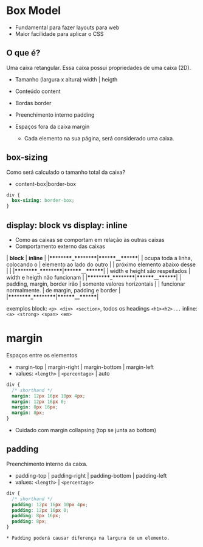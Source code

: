 # Box Model

- Fundamental para fazer layouts para web
- Maior facilidade para aplicar o CSS

## O que é?

Uma caixa retangular.
Essa caixa possui propriedades de uma caixa (2D).

- Tamanho (largura x altura) width | heigth
- Conteúdo content
- Bordas border
- Preenchimento interno padding
- Espaços fora da caixa margin

  - Cada elemento na sua página, será considerado uma caixa.

## box-sizing

Como será calculado o tamanho total da caixa?

- content-box|border-box

```css
div {
  box-sizing: border-box;
}
```

## display: block vs display: inline

- Como as caixas se comportam em relação às outras caixas
- Comportamento externo das caixas

| **block** | **inline** |
|**\*\***\*\*\*\***\*\***\_**\*\***\*\*\*\***\*\***|**\*\***\*\***\*\***\_\_**\*\***\*\***\*\***|
| ocupa toda a linha, colocando o | elemento ao lado do outro |
| próximo elemento abaixo desse | |
|**\*\***\*\*\*\***\*\***\_**\*\***\*\*\*\***\*\***|**\*\***\*\***\*\***\_\_**\*\***\*\***\*\***|
| width e height são respeitados | width e heigth não funcionam |
|**\*\***\*\*\*\***\*\***\_**\*\***\*\*\*\***\*\***|**\*\***\*\***\*\***\_\_**\*\***\*\***\*\***|
| padding, margin, border irão | somente valores horizontais |
| funcionar normalmente. | de margin, padding e border |
|**\*\***\*\*\*\***\*\***\_**\*\***\*\*\*\***\*\***|**\*\***\*\***\*\***\_\_**\*\***\*\***\*\***|

exemplos
block: `<p> <div> <section>`, todos os headings `<h1><h2>...`
inline: `<a> <strong> <span> <em>`

# margin

Espaços entre os elementos

- margin-top | margin-right | margin-bottom | margin-left
- values: `<length>` | `<percentage>` | auto

```css
div {
  /* shorthand */
  margin: 12px 16px 10px 4px;
  margin: 12px 16px 0;
  margin: 8px 16px;
  margin: 8px;
}
```

- Cuidado com margin collapsing (top se junta ao bottom)

## padding

Preenchimento interno da caixa.

- padding-top | padding-right | padding-bottom | padding-left
- values: `<length>` | `<percentage>`

```css
div {
  /* shorthand */
  padding: 12px 16px 10px 4px;
  padding: 12px 16px 0;
  padding: 8px 16px;
  padding: 8px;
}
```

    * Padding poderá causar diferença na largura de um elemento.
